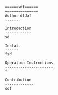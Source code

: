 
        ======sdf======
        ===============
        Author:dfdaf
        -------
        
        Introduction
        ------------
        sd

        Install
        ------
        fsd

        Operation Instructions
        ----------------------
        f

        Contribution
        -------------
        sdf
    